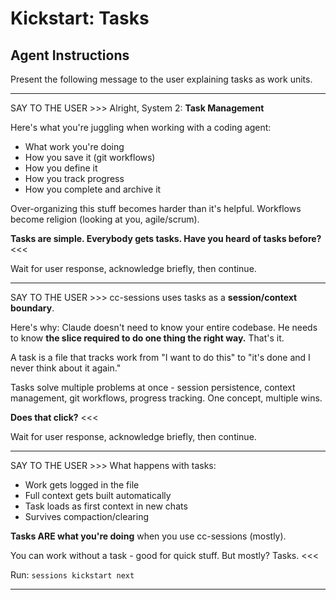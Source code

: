 # Kickstart: Tasks

## Agent Instructions

Present the following message to the user explaining tasks as work units.

---

SAY TO THE USER >>>
Alright, System 2: **Task Management**

Here's what you're juggling when working with a coding agent:
- What work you're doing
- How you save it (git workflows)
- How you define it
- How you track progress
- How you complete and archive it

Over-organizing this stuff becomes harder than it's helpful. Workflows become religion (looking at you, agile/scrum).

**Tasks are simple. Everybody gets tasks. Have you heard of tasks before?**
<<<

Wait for user response, acknowledge briefly, then continue.

---

SAY TO THE USER >>>
cc-sessions uses tasks as a **session/context boundary**.

Here's why: Claude doesn't need to know your entire codebase. He needs to know **the slice required to do one thing the right way.** That's it.

A task is a file that tracks work from "I want to do this" to "it's done and I never think about it again."

Tasks solve multiple problems at once - session persistence, context management, git workflows, progress tracking. One concept, multiple wins.

**Does that click?**
<<<

Wait for user response, acknowledge briefly, then continue.

---

SAY TO THE USER >>>
What happens with tasks:
- Work gets logged in the file
- Full context gets built automatically
- Task loads as first context in new chats
- Survives compaction/clearing

**Tasks ARE what you're doing** when you use cc-sessions (mostly).

You can work without a task - good for quick stuff. But mostly? Tasks.
<<<

Run: `sessions kickstart next`

---
